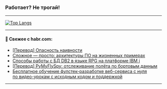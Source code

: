 ### Работает? Не трогай!

---
<!--
#### 🛠️ Technical stack:

![Java](https://img.shields.io/badge/Java-informational?logo=Oracle&style=flat&logoColor=white&color=FF4500)
![Kotlin](https://img.shields.io/badge/Kotlin-informational?logo=Kotlin&style=flat&logoColor=white&color=774D97)
![TS](https://img.shields.io/badge/TypeScript-informational?logo=typeScript&style=flat&logoColor=black&color=017acc)
![Python](https://img.shields.io/badge/Python-informational?logo=Python&style=flat&logoColor=black&color=ffdd54) <br>
![Spring](https://img.shields.io/badge/Spring-informational?logo=Spring&style=flat&logoColor=white&color=6DB33F) 
![SpringBoot](https://img.shields.io/badge/SpringBoot-informational?logo=SpringBoot&style=flat&logoColor=white&color=6DB33F)
![Nest](https://img.shields.io/badge/NestJS-informational?logo=NestJS&style=flat&logoColor=white&color=E0234E) 
![NodeJS](https://img.shields.io/badge/NodeJS-informational?logo=node.js&style=flat&logoColor=white&color=70A760)<br>
![PostgreSQL](https://img.shields.io/badge/PostgreSQL-informational?logo=PostgreSQL&style=flat&logoColor=white&color=DAA520)
![MongoDB](https://img.shields.io/badge/MongoDB-informational?logo=MongoDB&style=flat&logoColor=white&color=870000)
![Apache](https://img.shields.io/badge/Apache-informational?logo=apache&style=flat&logoColor=white&color=f74e28)

___ 
-->

<!--- #### 🛠️ : --->

[![Top Langs](https://github-readme-stats-82jvfl3w3-advtsettinggmailcoms-projects.vercel.app/api/top-langs/?username=zloylis&langs_count=10&hide_title=true&title_color=e6edf3&size_weight=0.5&count_weight=0.5&layout=compact&hide_progress=true&hide_border=true&theme=dracula)](https://github.com/zloylis)

<!---


####  :octocat:&nbsp;&nbsp; Статистика:

![GitHub stats](https://github-readme-stats-u2qms2cxw-advtsettinggmailcoms-projects.vercel.app/api?username=zloylis&show_icons=true&hide_border=true&theme=dracula&title_color=e6edf3&include_all_commits=true&count_private=true&hide_rank=false&hide_title=true&rank_icon=github)
-->
---

#### 💬 Свежее с habr.com:

<!-- BLOG-POST-LIST:START -->
- [[Перевод] Опасность наивности](https://habr.com/ru/articles/866736/?utm_source=habrahabr&utm_medium=rss&utm_campaign=866736)
- [Сложное — просто: архитектуры ПО на жизненных примерах](https://habr.com/ru/articles/866726/?utm_source=habrahabr&utm_medium=rss&utm_campaign=866726)
- [Способы работы с БД DB2 в языке RPG на платформе IBM i](https://habr.com/ru/articles/865042/?utm_source=habrahabr&utm_medium=rss&utm_campaign=865042)
- [[Перевод] PyMyFlySpy: отслеживание полёта по бортовым данным](https://habr.com/ru/companies/ruvds/articles/865956/?utm_source=habrahabr&utm_medium=rss&utm_campaign=865956)
- [Бесплатное обучение фулстек-разработке веб-сервиса с нуля по видео-урокам с исходным кодом и поддержкой](https://habr.com/ru/articles/866678/?utm_source=habrahabr&utm_medium=rss&utm_campaign=866678)
<!-- BLOG-POST-LIST:END -->

---
